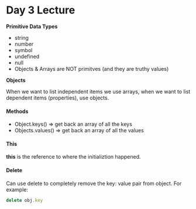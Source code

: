 # Day 3 Lecture #

**Primitive Data Types**
- string
- number
- symbol
- undefined
- null
- Objects & Arrays are NOT primitves (and they are truthy values)

**Objects**

When we want to list independent items we use arrays, when we want to list dependent items (properties), use objects.

#### Methods ###
- Object.keys() => get back an array of all the keys
- Objects.values() => get back an array of all the values

#### This ####
**this** is the reference to where the initializtion happened.

#### Delete ####
Can use delete to completely remove the key: value pair from object. For example:
``` javascript
delete obj.key
``` 